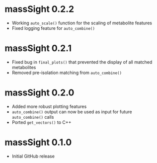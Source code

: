 # massSight 0.2.2

* Working `auto_scale()` function for the scaling of metabolite features
* Fixed logging feature for `auto_combine()`

# massSight 0.2.1

* Fixed bug in `final_plots()` that prevented the display of all matched metabolites
* Removed pre-isolation matching from `auto_combine()`

# massSight 0.2.0

* Added more robust plotting features
* `auto_combine()` output can now be used as input for future `auto_combine()` calls
* Ported `get_vectors()` to C++

# massSight 0.1.0

* Initial GitHub release
